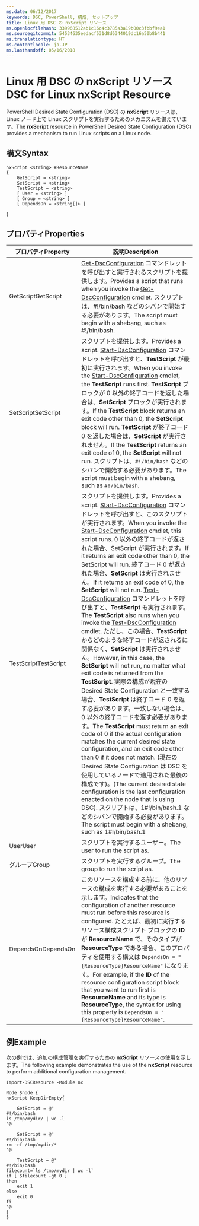 ```yaml
---
ms.date: 06/12/2017
keywords: DSC, PowerShell, 構成, セットアップ
title: Linux 用 DSC の nxScript リソース
ms.openlocfilehash: 339968512ab1c16c4c3785a3a19b00c3fbbf9ea1
ms.sourcegitcommit: 54534635eedacf531d8d6344019dc16a50b8b441
ms.translationtype: HT
ms.contentlocale: ja-JP
ms.lasthandoff: 05/16/2018
---
```

# <a name="dsc-for-linux-nxscript-resource"></a><span data-ttu-id="e8410-103">Linux 用 DSC の nxScript リソース</span><span class="sxs-lookup"><span data-stu-id="e8410-103">DSC for Linux nxScript Resource</span></span>

<span data-ttu-id="e8410-104">PowerShell Desired State Configuration (DSC) の **nxScript** リソースは、Linux ノード上で Linux スクリプトを実行するためのメカニズムを備えています。</span><span class="sxs-lookup"><span data-stu-id="e8410-104">The **nxScript** resource in PowerShell Desired State Configuration (DSC) provides a mechanism to run Linux scripts on a Linux node.</span></span>

## <a name="syntax"></a><span data-ttu-id="e8410-105">構文</span><span class="sxs-lookup"><span data-stu-id="e8410-105">Syntax</span></span>

```
nxScript <string> #ResourceName
{
    GetScript = <string>
    SetScript = <string>
    TestScript = <string>
    [ User = <string> ]
    [ Group = <string> ]
    [ DependsOn = <string[]> ]

}
```

## <a name="properties"></a><span data-ttu-id="e8410-106">プロパティ</span><span class="sxs-lookup"><span data-stu-id="e8410-106">Properties</span></span>

|  <span data-ttu-id="e8410-107">プロパティ</span><span class="sxs-lookup"><span data-stu-id="e8410-107">Property</span></span> |  <span data-ttu-id="e8410-108">説明</span><span class="sxs-lookup"><span data-stu-id="e8410-108">Description</span></span> |
|---|---|
| <span data-ttu-id="e8410-109">GetScript</span><span class="sxs-lookup"><span data-stu-id="e8410-109">GetScript</span></span>| <span data-ttu-id="e8410-110">[Get-DscConfiguration](https://technet.microsoft.com/en-us/library/dn521625.aspx) コマンドレットを呼び出すと実行されるスクリプトを提供します。</span><span class="sxs-lookup"><span data-stu-id="e8410-110">Provides a script that runs when you invoke the [Get-DscConfiguration](https://technet.microsoft.com/en-us/library/dn521625.aspx) cmdlet.</span></span> <span data-ttu-id="e8410-111">スクリプトは、#!/bin/bash などのシバンで開始する必要があります。</span><span class="sxs-lookup"><span data-stu-id="e8410-111">The script must begin with a shebang, such as #!/bin/bash.</span></span>|
| <span data-ttu-id="e8410-112">SetScript</span><span class="sxs-lookup"><span data-stu-id="e8410-112">SetScript</span></span>| <span data-ttu-id="e8410-113">スクリプトを提供します。</span><span class="sxs-lookup"><span data-stu-id="e8410-113">Provides a script.</span></span> <span data-ttu-id="e8410-114">[Start-DscConfiguration](https://technet.microsoft.com/en-us/library/dn521623.aspx) コマンドレットを呼び出すと、**TestScript** が最初に実行されます。</span><span class="sxs-lookup"><span data-stu-id="e8410-114">When you invoke the [Start-DscConfiguration](https://technet.microsoft.com/en-us/library/dn521623.aspx) cmdlet, the **TestScript** runs first.</span></span> <span data-ttu-id="e8410-115">**TestScript** ブロックが 0 以外の終了コードを返した場合は、**SetScript** ブロックが実行されます。</span><span class="sxs-lookup"><span data-stu-id="e8410-115">If the **TestScript** block returns an exit code other than 0, the **SetScript** block will run.</span></span> <span data-ttu-id="e8410-116">**TestScript** が終了コード 0 を返した場合は、**SetScript** が実行されません。</span><span class="sxs-lookup"><span data-stu-id="e8410-116">If the **TestScript** returns an exit code of 0, the **SetScript** will not run.</span></span> <span data-ttu-id="e8410-117">スクリプトは、`#!/bin/bash` などのシバンで開始する必要があります。</span><span class="sxs-lookup"><span data-stu-id="e8410-117">The script must begin with a shebang, such as `#!/bin/bash`.</span></span>|
| <span data-ttu-id="e8410-118">TestScript</span><span class="sxs-lookup"><span data-stu-id="e8410-118">TestScript</span></span>| <span data-ttu-id="e8410-119">スクリプトを提供します。</span><span class="sxs-lookup"><span data-stu-id="e8410-119">Provides a script.</span></span> <span data-ttu-id="e8410-120">[Start-DscConfiguration](https://technet.microsoft.com/en-us/library/dn521623.aspx) コマンドレットを呼び出すと、このスクリプトが実行されます。</span><span class="sxs-lookup"><span data-stu-id="e8410-120">When you invoke the [Start-DscConfiguration](https://technet.microsoft.com/en-us/library/dn521623.aspx) cmdlet, this script runs.</span></span> <span data-ttu-id="e8410-121">0 以外の終了コードが返された場合、SetScript が実行されます。</span><span class="sxs-lookup"><span data-stu-id="e8410-121">If it returns an exit code other than 0, the SetScript will run.</span></span> <span data-ttu-id="e8410-122">終了コード 0 が返された場合、**SetScript** は実行されません。</span><span class="sxs-lookup"><span data-stu-id="e8410-122">If it returns an exit code of 0, the **SetScript** will not run.</span></span> <span data-ttu-id="e8410-123">[Test-DscConfiguration](https://technet.microsoft.com/en-us/library/dn407382.aspx) コマンドレットを呼び出すと、**TestScript** も実行されます。</span><span class="sxs-lookup"><span data-stu-id="e8410-123">The **TestScript** also runs when you invoke the [Test-DscConfiguration](https://technet.microsoft.com/en-us/library/dn407382.aspx) cmdlet.</span></span> <span data-ttu-id="e8410-124">ただし、この場合、**TestScript** からどのような終了コードが返されるに関係なく、**SetScript** は実行されません。</span><span class="sxs-lookup"><span data-stu-id="e8410-124">However, in this case, the **SetScript** will not run, no matter what exit code is returned from the **TestScript**.</span></span> <span data-ttu-id="e8410-125">実際の構成が現在の Desired State Configuration と一致する場合、**TestScript** は終了コード 0 を返す必要があります。一致しない場合は、0 以外の終了コードを返す必要があります。</span><span class="sxs-lookup"><span data-stu-id="e8410-125">The **TestScript** must return an exit code of 0 if the actual configuration matches the current desired state configuration, and an exit code other than 0 if it does not match.</span></span> <span data-ttu-id="e8410-126">(現在の Desired State Configuration は DSC を使用しているノードで適用された最後の構成です)。</span><span class="sxs-lookup"><span data-stu-id="e8410-126">(The current desired state configuration is the last configuration enacted on the node that is using DSC).</span></span> <span data-ttu-id="e8410-127">スクリプトは、1#!/bin/bash.1 などのシバンで開始する必要があります。</span><span class="sxs-lookup"><span data-stu-id="e8410-127">The script must begin with a shebang, such as 1#!/bin/bash.1</span></span>|
| <span data-ttu-id="e8410-128">User</span><span class="sxs-lookup"><span data-stu-id="e8410-128">User</span></span>| <span data-ttu-id="e8410-129">スクリプトを実行するユーザー。</span><span class="sxs-lookup"><span data-stu-id="e8410-129">The user to run the script as.</span></span>|
| <span data-ttu-id="e8410-130">グループ</span><span class="sxs-lookup"><span data-stu-id="e8410-130">Group</span></span>| <span data-ttu-id="e8410-131">スクリプトを実行するグループ。</span><span class="sxs-lookup"><span data-stu-id="e8410-131">The group to run the script as.</span></span>|
| <span data-ttu-id="e8410-132">DependsOn</span><span class="sxs-lookup"><span data-stu-id="e8410-132">DependsOn</span></span> | <span data-ttu-id="e8410-133">このリソースを構成する前に、他のリソースの構成を実行する必要があることを示します。</span><span class="sxs-lookup"><span data-stu-id="e8410-133">Indicates that the configuration of another resource must run before this resource is configured.</span></span> <span data-ttu-id="e8410-134">たとえば、最初に実行するリソース構成スクリプト ブロックの **ID** が **ResourceName** で、そのタイプが **ResourceType** である場合、このプロパティを使用する構文は `DependsOn = "[ResourceType]ResourceName"` になります。</span><span class="sxs-lookup"><span data-stu-id="e8410-134">For example, if the **ID** of the resource configuration script block that you want to run first is **ResourceName** and its type is **ResourceType**, the syntax for using this property is `DependsOn = "[ResourceType]ResourceName"`.</span></span>|

## <a name="example"></a><span data-ttu-id="e8410-135">例</span><span class="sxs-lookup"><span data-stu-id="e8410-135">Example</span></span>

<span data-ttu-id="e8410-136">次の例では、追加の構成管理を実行するための **nxScript** リソースの使用を示します。</span><span class="sxs-lookup"><span data-stu-id="e8410-136">The following example demonstrates the use of the **nxScript** resource to perform additional configuration management.</span></span>

```
Import-DSCResource -Module nx

Node $node {
nxScript KeepDirEmpty{

    GetScript = @"
#!/bin/bash
ls /tmp/mydir/ | wc -l
"@

    SetScript = @"
#!/bin/bash
rm -rf /tmp/mydir/*
"@

    TestScript = @'
#!/bin/bash
filecount=`ls /tmp/mydir | wc -l`
if [ $filecount -gt 0 ]
then
    exit 1
else
    exit 0
fi
'@
}
}
```